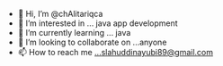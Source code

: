 - 👋 Hi, I’m @chAlitariqca
- 👀 I’m interested in ... java app development
- 🌱 I’m currently learning ... java
- 💞️ I’m looking to collaborate on ...anyone
- 📫 How to reach me ...slahuddinayubi89@gmail.com

<!---
chAlitariqca/chAlitariqca is a ✨ special ✨ repository because its `README.md` (this file) appears on your GitHub profile.
You can click the Preview link to take a look at your changes.
--->
